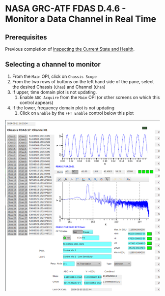 # NASA GRC-ATF FDAS D.4.6 - Monitor a Data Channel in Real Time

## Prerequisites

Previous completion of [Inspecting the Current State and Health](D-4-09_PROC_-_Inspecting_the_Current_State_and_Health.md).

## Selecting a channel to monitor

1. From the `Main` OPI, click on `Chassis Scope`
1. From the two rows of buttons on the left hand side of the pane,
   select the desired Chassis (`Chas`) and Channel (`Chan`)
1. If upper, time domain plot is not updating.
    1. Enable `ADC Acquire` from the `Main` OPI (or other screens on which this control appears)
1. If the lower, frequency domain plot is not updating
    1. Click on `Enable` by the `FFT Enable` control below this plot

![Chassis Scope](image/chassis-scope.png)
